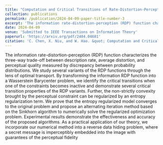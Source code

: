 ```yaml
---
title: "Computation and Critical Transitions of Rate-Distortion-Perception Functions With Wasserstein Barycenter"
collection: publications
permalink: /publication/2024-04-09-paper-title-number-3
excerpt: 'The information rate-distortion-perception (RDP) function characterizes the three-way trade-off between description rate, average distortion, and perceptual quality measured by discrepancy between probability distributions. '
date: 2024-04-09
venue: 'Submitted to IEEE Transactions on Information Theory'
paperurl: 'https://arxiv.org/pdf/2404.04681'
citation: 'C. Chen, X. Niu, and W. Hao. &quot; Computation and Critical Transitions of Rate-Distortion-Perception Functions With Wasserstein Barycenter.&quot; <i>arXiv preprint arXiv:2404.04681 (2024)</i>.'
---
```


The information rate-distortion-perception (RDP) function characterizes the three-way trade-off between description rate, average distortion, and perceptual quality measured by discrepancy between probability distributions. We study several variants of the RDP functions through the lens of optimal transport. By transforming the information RDP function into a Wasserstein Barycenter problem, we identify the critical transitions when one of the constraints becomes inactive and demonstrate several critical transition properties of the RDP variants. Further, the non-strictly convexity brought by the perceptual constraint can be regularized by an entropy regularization term. We prove that the entropy regularized model converges to the original problem and propose an alternating iteration method based on the Sinkhorn algorithm to numerically solve the regularized optimization problem. Experimental results demonstrate the effectiveness and accuracy of the proposed algorithms. As a practical application of our theory, we incorporate our numerical method into a reverse data hiding problem, where a secret message is imperceptibly embedded into the image with guarantees of the perceptual fidelity
